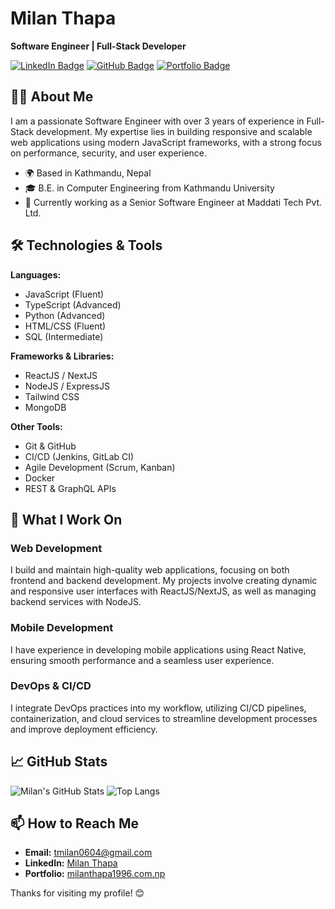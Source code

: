 # Milan Thapa

**Software Engineer | Full-Stack Developer**

[![LinkedIn Badge](https://img.shields.io/badge/-Milan_Thapa-blue?style=flat-square&logo=Linkedin&logoColor=white&link=https://www.linkedin.com/in/milan-thapa-712b63155/)](https://www.linkedin.com/in/milan-thapa-712b63155/)
[![GitHub Badge](https://img.shields.io/badge/-Milan_Thapa-black?style=flat-square&logo=github&logoColor=white&link=https://github.com/milanthapa1996)](https://github.com/milanthapa1996)
[![Portfolio Badge](https://img.shields.io/badge/Portfolio-visit--now-green)](https://www.milanthapa1996.com.np/)

## 👨‍💻 About Me

I am a passionate Software Engineer with over 3 years of experience in Full-Stack development. My expertise lies in building responsive and scalable web applications using modern JavaScript frameworks, with a strong focus on performance, security, and user experience.

- 🌍 Based in Kathmandu, Nepal
- 🎓 B.E. in Computer Engineering from Kathmandu University
- 💼 Currently working as a Senior Software Engineer at Maddati Tech Pvt. Ltd.

## 🛠️ Technologies & Tools

**Languages:**

- JavaScript (Fluent)
- TypeScript (Advanced)
- Python (Advanced)
- HTML/CSS (Fluent)
- SQL (Intermediate)

**Frameworks & Libraries:**

- ReactJS / NextJS
- NodeJS / ExpressJS
- Tailwind CSS
- MongoDB

**Other Tools:**

- Git & GitHub
- CI/CD (Jenkins, GitLab CI)
- Agile Development (Scrum, Kanban)
- Docker
- REST & GraphQL APIs

## 🔧 What I Work On

### Web Development

I build and maintain high-quality web applications, focusing on both frontend and backend development. My projects involve creating dynamic and responsive user interfaces with ReactJS/NextJS, as well as managing backend services with NodeJS.

### Mobile Development

I have experience in developing mobile applications using React Native, ensuring smooth performance and a seamless user experience.

### DevOps & CI/CD

I integrate DevOps practices into my workflow, utilizing CI/CD pipelines, containerization, and cloud services to streamline development processes and improve deployment efficiency.

## 📈 GitHub Stats

![Milan's GitHub Stats](https://github-readme-stats.vercel.app/api?username=milanthapa1996&show_icons=true&theme=dark)
![Top Langs](https://github-readme-stats.vercel.app/api/top-langs/?username=milanthapa1996&layout=compact&theme=dark)

## 📫 How to Reach Me

- **Email:** [tmilan0604@gmail.com](mailto:tmilan0604@gmail.com)
- **LinkedIn:** [Milan Thapa](https://www.linkedin.com/in/milan-thapa-712b63155/)
- **Portfolio:** [milanthapa1996.com.np](https://www.milanthapa1996.com.np/)

Thanks for visiting my profile! 😊
